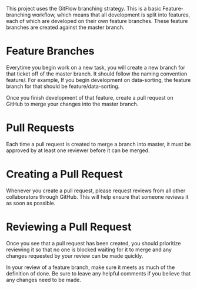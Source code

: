 This project uses the GitFlow branching strategy. This is a basic Feature-branching workflow, which means that all development is split into features, each of which are developed on their own feature branches. These feature branches are created against the master branch.

# Feature Branches
Everytime you begin work on a new task, you will create a new branch for that ticket off of the master branch. It should follow the naming convention feature/<name>. For example, If you begin development on data-sorting, the feature branch for that should be feature/data-sorting.

Once you finish development of that feature, create a pull request on GitHub to merge your changes into the master branch.

# Pull Requests
Each time a pull request is created to merge a branch into master, it must be approved by at least one reviewer before it can be merged.

# Creating a Pull Request
Whenever you create a pull request, please request reviews from all other collaborators through GitHub. This will help ensure that someone reviews it as soon as possible.

# Reviewing a Pull Request
Once you see that a pull request has been created, you should prioritize reviewing it so that no one is blocked waiting for it to merge and any changes requested by your review can be made quickly.

In your review of a feature branch, make sure it meets as much of the definition of done. Be sure to leave any helpful comments if you believe that any changes need to be made.
